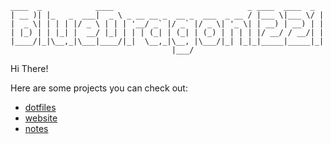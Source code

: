 
<!--
**bluedragon1221/bluedragon1221** is a ✨ _special_ ✨ repository because its `README.md` (this file) appears on your GitHub profile.

-->

```
____  _            ____                              _ ____  ____  _
| __ )| |_   _  ___|  _ \ _ __ __ _  __ _  ___  _ __ / |___ \|___ \/ |
|  _ \| | | | |/ _ \ | | | '__/ _` |/ _` |/ _ \| '_ \| | __) | __) | |
| |_) | | |_| |  __/ |_| | | | (_| | (_| | (_) | | | | |/ __/ / __/| |
|____/|_|\__,_|\___|____/|_|  \__,_|\__, |\___/|_| |_|_|_____|_____|_|
                                    |___/
```
Hi There!

Here are some projects you can check out:
- [dotfiles](https://github.com/bluedragon1221/dotfiles)
- [website](https://bluedragon1221.github.io)
- [notes](https://github.com/bluedragon1221/notes)
